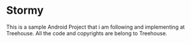 # Stormy

This is a sample Android Project that i am following and implementing at Treehouse. All the code and copyrights are belong to Treehouse.

